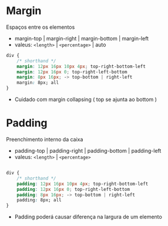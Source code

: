 # Margin

Espaços entre os elementos

- margin-top | margin-right | margin-bottom | margin-left  
- valeus: `<length>` | `<percentage>` | auto

```css
div {
    /* shorthand */
    margin: 12px 16px 10px 4px; top-right-bottom-left
    margin: 12px 16px 0; top-right-left-bottom
    margin: 8px 16px; -> top-bottom | right-left
    margin: 8px; all
}

```

* Cuidado com margin collapsing ( top se ajunta ao bottom )

# Padding

Preenchimento interno da caixa

- padding-top | padding-right | padding-bottom | padding-left  
- valeus: `<length>` | `<percentage>`

```css

div {
    /* shorthand */
    padding: 12px 16px 10px 4px; top-right-bottom-left
    padding: 12px 16px 0; top-right-left-bottom
    padding: 8px 16px; -> top-bottom | right-left
    padding: 8px; all
}

```

* Padding poderá causar diferença na largura de um elemento